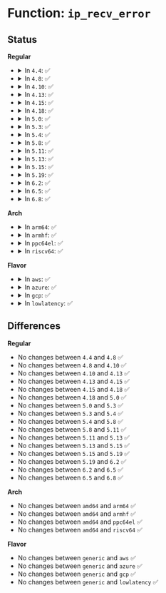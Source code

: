 # Function: <code>ip_recv_error</code>

## Status
<b>Regular</b>
<ul>
<li>
<details>
<summary>In <code>4.4</code>: ✅</summary>

```c
int ip_recv_error(struct sock *sk, struct msghdr *msg, int len, int *addr_len);
```

**Collision:** Unique Global

**Inline:** No

**Transformation:** False

**Instances:**

```
In net/ipv4/ip_sockglue.c (ffffffff81761b40)
Location: net/ipv4/ip_sockglue.c:480
Inline: False
Direct callers:
  - net/ipv4/raw.c:raw_recvmsg
  - net/ipv4/udp.c:udp_recvmsg
  - net/ipv4/af_inet.c:inet_recv_error
```
**Symbols:**

```
ffffffff81761b40-ffffffff81761df8: ip_recv_error (STB_GLOBAL)
```
</details>
</li>
<li>
<details>
<summary>In <code>4.8</code>: ✅</summary>

```c
int ip_recv_error(struct sock *sk, struct msghdr *msg, int len, int *addr_len);
```

**Collision:** Unique Global

**Inline:** No

**Transformation:** False

**Instances:**

```
In net/ipv4/ip_sockglue.c (ffffffff817cde70)
Location: net/ipv4/ip_sockglue.c:489
Inline: False
Direct callers:
  - net/ipv4/raw.c:raw_recvmsg
  - net/ipv4/udp.c:udp_recvmsg
  - net/ipv4/af_inet.c:inet_recv_error
```
**Symbols:**

```
ffffffff817cde70-ffffffff817ce138: ip_recv_error (STB_GLOBAL)
```
</details>
</li>
<li>
<details>
<summary>In <code>4.10</code>: ✅</summary>

```c
int ip_recv_error(struct sock *sk, struct msghdr *msg, int len, int *addr_len);
```

**Collision:** Unique Global

**Inline:** No

**Transformation:** False

**Instances:**

```
In net/ipv4/ip_sockglue.c (ffffffff817fdbd0)
Location: net/ipv4/ip_sockglue.c:507
Inline: False
Direct callers:
  - net/ipv4/raw.c:raw_recvmsg
  - net/ipv4/udp.c:udp_recvmsg
  - net/ipv4/af_inet.c:inet_recv_error
```
**Symbols:**

```
ffffffff817fdbd0-ffffffff817fde9f: ip_recv_error (STB_GLOBAL)
```
</details>
</li>
<li>
<details>
<summary>In <code>4.13</code>: ✅</summary>

```c
int ip_recv_error(struct sock *sk, struct msghdr *msg, int len, int *addr_len);
```

**Collision:** Unique Global

**Inline:** No

**Transformation:** False

**Instances:**

```
In net/ipv4/ip_sockglue.c (ffffffff8181e000)
Location: net/ipv4/ip_sockglue.c:498
Inline: False
Direct callers:
  - net/ipv4/raw.c:raw_recvmsg
  - net/ipv4/udp.c:udp_recvmsg
  - net/ipv4/af_inet.c:inet_recv_error
```
**Symbols:**

```
ffffffff8181e000-ffffffff8181e2b2: ip_recv_error (STB_GLOBAL)
```
</details>
</li>
<li>
<details>
<summary>In <code>4.15</code>: ✅</summary>

```c
int ip_recv_error(struct sock *sk, struct msghdr *msg, int len, int *addr_len);
```

**Collision:** Unique Global

**Inline:** No

**Transformation:** False

**Instances:**

```
In net/ipv4/ip_sockglue.c (ffffffff8189cf10)
Location: net/ipv4/ip_sockglue.c:502
Inline: False
Direct callers:
  - net/ipv4/raw.c:raw_recvmsg
  - net/ipv4/udp.c:udp_recvmsg
  - net/ipv4/af_inet.c:inet_recv_error
```
**Symbols:**

```
ffffffff8189cf10-ffffffff8189d1c2: ip_recv_error (STB_GLOBAL)
```
</details>
</li>
<li>
<details>
<summary>In <code>4.18</code>: ✅</summary>

```c
int ip_recv_error(struct sock *sk, struct msghdr *msg, int len, int *addr_len);
```

**Collision:** Unique Global

**Inline:** No

**Transformation:** False

**Instances:**

```
In net/ipv4/ip_sockglue.c (ffffffff818f13f0)
Location: net/ipv4/ip_sockglue.c:501
Inline: False
Direct callers:
  - net/ipv4/raw.c:raw_recvmsg
  - net/ipv4/udp.c:udp_recvmsg
  - net/ipv4/af_inet.c:inet_recv_error
```
**Symbols:**

```
ffffffff818f13f0-ffffffff818f1688: ip_recv_error (STB_GLOBAL)
```
</details>
</li>
<li>
<details>
<summary>In <code>5.0</code>: ✅</summary>

```c
int ip_recv_error(struct sock *sk, struct msghdr *msg, int len, int *addr_len);
```

**Collision:** Unique Global

**Inline:** No

**Transformation:** False

**Instances:**

```
In net/ipv4/ip_sockglue.c (ffffffff8191ef50)
Location: net/ipv4/ip_sockglue.c:498
Inline: False
Direct callers:
  - net/ipv4/raw.c:raw_recvmsg
  - net/ipv4/udp.c:udp_recvmsg
  - net/ipv4/af_inet.c:inet_recv_error
```
**Symbols:**

```
ffffffff8191ef50-ffffffff8191f1e5: ip_recv_error (STB_GLOBAL)
```
</details>
</li>
<li>
<details>
<summary>In <code>5.3</code>: ✅</summary>

```c
int ip_recv_error(struct sock *sk, struct msghdr *msg, int len, int *addr_len);
```

**Collision:** Unique Global

**Inline:** No

**Transformation:** False

**Instances:**

```
In net/ipv4/ip_sockglue.c (ffffffff81981890)
Location: net/ipv4/ip_sockglue.c:500
Inline: False
Direct callers:
  - net/ipv4/raw.c:raw_recvmsg
  - net/ipv4/udp.c:udp_recvmsg
  - net/ipv4/af_inet.c:inet_recv_error
```
**Symbols:**

```
ffffffff81981890-ffffffff81981b40: ip_recv_error (STB_GLOBAL)
```
</details>
</li>
<li>
<details>
<summary>In <code>5.4</code>: ✅</summary>

```c
int ip_recv_error(struct sock *sk, struct msghdr *msg, int len, int *addr_len);
```

**Collision:** Unique Global

**Inline:** No

**Transformation:** False

**Instances:**

```
In net/ipv4/ip_sockglue.c (ffffffff819b80d0)
Location: net/ipv4/ip_sockglue.c:500
Inline: False
Direct callers:
  - net/ipv4/raw.c:raw_recvmsg
  - net/ipv4/udp.c:udp_recvmsg
  - net/ipv4/af_inet.c:inet_recv_error
```
**Symbols:**

```
ffffffff819b80d0-ffffffff819b8380: ip_recv_error (STB_GLOBAL)
```
</details>
</li>
<li>
<details>
<summary>In <code>5.8</code>: ✅</summary>

```c
int ip_recv_error(struct sock *sk, struct msghdr *msg, int len, int *addr_len);
```

**Collision:** Unique Global

**Inline:** No

**Transformation:** False

**Instances:**

```
In net/ipv4/ip_sockglue.c (ffffffff81aa29f0)
Location: net/ipv4/ip_sockglue.c:500
Inline: False
Direct callers:
  - net/ipv4/raw.c:raw_recvmsg
  - net/ipv4/udp.c:udp_recvmsg
  - net/ipv4/af_inet.c:inet_recv_error
```
**Symbols:**

```
ffffffff81aa29f0-ffffffff81aa2ca0: ip_recv_error (STB_GLOBAL)
```
</details>
</li>
<li>
<details>
<summary>In <code>5.11</code>: ✅</summary>

```c
int ip_recv_error(struct sock *sk, struct msghdr *msg, int len, int *addr_len);
```

**Collision:** Unique Global

**Inline:** No

**Transformation:** False

**Instances:**

```
In net/ipv4/ip_sockglue.c (ffffffff81aacd00)
Location: net/ipv4/ip_sockglue.c:516
Inline: False
Direct callers:
  - net/ipv4/raw.c:raw_recvmsg
  - net/ipv4/udp.c:udp_recvmsg
  - net/ipv4/af_inet.c:inet_recv_error
```
**Symbols:**

```
ffffffff81aacd00-ffffffff81aacfb0: ip_recv_error (STB_GLOBAL)
```
</details>
</li>
<li>
<details>
<summary>In <code>5.13</code>: ✅</summary>

```c
int ip_recv_error(struct sock *sk, struct msghdr *msg, int len, int *addr_len);
```

**Collision:** Unique Global

**Inline:** No

**Transformation:** False

**Instances:**

```
In net/ipv4/ip_sockglue.c (ffffffff81a97f50)
Location: net/ipv4/ip_sockglue.c:516
Inline: False
Direct callers:
  - net/ipv4/raw.c:raw_recvmsg
  - net/ipv4/udp.c:udp_recvmsg
  - net/ipv4/af_inet.c:inet_recv_error
```
**Symbols:**

```
ffffffff81a97f50-ffffffff81a981fe: ip_recv_error (STB_GLOBAL)
```
</details>
</li>
<li>
<details>
<summary>In <code>5.15</code>: ✅</summary>

```c
int ip_recv_error(struct sock *sk, struct msghdr *msg, int len, int *addr_len);
```

**Collision:** Unique Global

**Inline:** No

**Transformation:** False

**Instances:**

```
In net/ipv4/ip_sockglue.c (ffffffff81b533e0)
Location: net/ipv4/ip_sockglue.c:516
Inline: False
Direct callers:
  - net/ipv4/raw.c:raw_recvmsg
  - net/ipv4/udp.c:udp_recvmsg
  - net/ipv4/af_inet.c:inet_recv_error
```
**Symbols:**

```
ffffffff81b533e0-ffffffff81b5368e: ip_recv_error (STB_GLOBAL)
```
</details>
</li>
<li>
<details>
<summary>In <code>5.19</code>: ✅</summary>

```c
int ip_recv_error(struct sock *sk, struct msghdr *msg, int len, int *addr_len);
```

**Collision:** Unique Global

**Inline:** No

**Transformation:** False

**Instances:**

```
In net/ipv4/ip_sockglue.c (ffffffff81cdfae0)
Location: net/ipv4/ip_sockglue.c:518
Inline: False
Direct callers:
  - net/ipv4/raw.c:raw_recvmsg
  - net/ipv4/udp.c:udp_recvmsg
  - net/ipv4/af_inet.c:inet_recv_error
```
**Symbols:**

```
ffffffff81cdfae0-ffffffff81cdfdaf: ip_recv_error (STB_GLOBAL)
```
</details>
</li>
<li>
<details>
<summary>In <code>6.2</code>: ✅</summary>

```c
int ip_recv_error(struct sock *sk, struct msghdr *msg, int len, int *addr_len);
```

**Collision:** Unique Global

**Inline:** No

**Transformation:** False

**Instances:**

```
In net/ipv4/ip_sockglue.c (ffffffff81e9fe90)
Location: net/ipv4/ip_sockglue.c:519
Inline: False
Direct callers:
  - net/ipv4/raw.c:raw_recvmsg
  - net/ipv4/udp.c:udp_recvmsg
  - net/ipv4/af_inet.c:inet_recv_error
```
**Symbols:**

```
ffffffff81e9fe90-ffffffff81ea015a: ip_recv_error (STB_GLOBAL)
```
</details>
</li>
<li>
<details>
<summary>In <code>6.5</code>: ✅</summary>

```c
int ip_recv_error(struct sock *sk, struct msghdr *msg, int len, int *addr_len);
```

**Collision:** Unique Global

**Inline:** No

**Transformation:** False

**Instances:**

```
In net/ipv4/ip_sockglue.c (ffffffff81efe6e0)
Location: net/ipv4/ip_sockglue.c:526
Inline: False
Direct callers:
  - net/ipv4/raw.c:raw_recvmsg
  - net/ipv4/udp.c:udp_recvmsg
  - net/ipv4/af_inet.c:inet_recv_error
```
**Symbols:**

```
ffffffff81efe6e0-ffffffff81efe9aa: ip_recv_error (STB_GLOBAL)
```
</details>
</li>
<li>
<details>
<summary>In <code>6.8</code>: ✅</summary>

```c
int ip_recv_error(struct sock *sk, struct msghdr *msg, int len, int *addr_len);
```

**Collision:** Unique Global

**Inline:** No

**Transformation:** False

**Instances:**

```
In net/ipv4/ip_sockglue.c (ffffffff81fc2900)
Location: net/ipv4/ip_sockglue.c:523
Inline: False
Direct callers:
  - net/ipv4/raw.c:raw_recvmsg
  - net/ipv4/udp.c:udp_recvmsg
  - net/ipv4/af_inet.c:inet_recv_error
```
**Symbols:**

```
ffffffff81fc2900-ffffffff81fc2bd2: ip_recv_error (STB_GLOBAL)
```
</details>
</li>
</ul>
<b>Arch</b>
<ul>
<li>
<details>
<summary>In <code>arm64</code>: ✅</summary>

```c
int ip_recv_error(struct sock *sk, struct msghdr *msg, int len, int *addr_len);
```

**Collision:** Unique Global

**Inline:** No

**Transformation:** False

**Instances:**

```
In net/ipv4/ip_sockglue.c (ffff800010c69478)
Location: net/ipv4/ip_sockglue.c:500
Inline: False
Direct callers:
  - net/ipv4/raw.c:raw_recvmsg
  - net/ipv4/udp.c:udp_recvmsg
  - net/ipv4/af_inet.c:inet_recv_error
```
**Symbols:**

```
ffff800010c69478-ffff800010c6970c: ip_recv_error (STB_GLOBAL)
```
</details>
</li>
<li>
<details>
<summary>In <code>armhf</code>: ✅</summary>

```c
int ip_recv_error(struct sock *sk, struct msghdr *msg, int len, int *addr_len);
```

**Collision:** Unique Global

**Inline:** No

**Transformation:** False

**Instances:**

```
In net/ipv4/ip_sockglue.c (c0d7864c)
Location: net/ipv4/ip_sockglue.c:500
Inline: False
Direct callers:
  - net/ipv4/raw.c:raw_recvmsg
  - net/ipv4/udp.c:udp_recvmsg
  - net/ipv4/af_inet.c:inet_recv_error
```
**Symbols:**

```
c0d7864c-c0d7893c: ip_recv_error (STB_GLOBAL)
```
</details>
</li>
<li>
<details>
<summary>In <code>ppc64el</code>: ✅</summary>

```c
int ip_recv_error(struct sock *sk, struct msghdr *msg, int len, int *addr_len);
```

**Collision:** Unique Global

**Inline:** No

**Transformation:** False

**Instances:**

```
In net/ipv4/ip_sockglue.c (c000000000d6e0a0)
Location: net/ipv4/ip_sockglue.c:500
Inline: False
Direct callers:
  - net/ipv4/raw.c:raw_recvmsg
  - net/ipv4/udp.c:udp_recvmsg
  - net/ipv4/af_inet.c:inet_recv_error
```
**Symbols:**

```
c000000000d6e0a0-c000000000d6e3f4: ip_recv_error (STB_GLOBAL)
```
</details>
</li>
<li>
<details>
<summary>In <code>riscv64</code>: ✅</summary>

```c
int ip_recv_error(struct sock *sk, struct msghdr *msg, int len, int *addr_len);
```

**Collision:** Unique Global

**Inline:** No

**Transformation:** False

**Instances:**

```
In net/ipv4/ip_sockglue.c (ffffffe0007cf374)
Location: net/ipv4/ip_sockglue.c:500
Inline: False
Direct callers:
  - net/ipv4/raw.c:raw_recvmsg
  - net/ipv4/udp.c:udp_recvmsg
  - net/ipv4/af_inet.c:inet_recv_error
```
**Symbols:**

```
ffffffe0007cf374-ffffffe0007cf57c: ip_recv_error (STB_GLOBAL)
```
</details>
</li>
</ul>
<b>Flavor</b>
<ul>
<li>
<details>
<summary>In <code>aws</code>: ✅</summary>

```c
int ip_recv_error(struct sock *sk, struct msghdr *msg, int len, int *addr_len);
```

**Collision:** Unique Global

**Inline:** No

**Transformation:** False

**Instances:**

```
In net/ipv4/ip_sockglue.c (ffffffff81957f40)
Location: net/ipv4/ip_sockglue.c:500
Inline: False
Direct callers:
  - net/ipv4/raw.c:raw_recvmsg
  - net/ipv4/udp.c:udp_recvmsg
  - net/ipv4/af_inet.c:inet_recv_error
```
**Symbols:**

```
ffffffff81957f40-ffffffff819581f0: ip_recv_error (STB_GLOBAL)
```
</details>
</li>
<li>
<details>
<summary>In <code>azure</code>: ✅</summary>

```c
int ip_recv_error(struct sock *sk, struct msghdr *msg, int len, int *addr_len);
```

**Collision:** Unique Global

**Inline:** No

**Transformation:** False

**Instances:**

```
In net/ipv4/ip_sockglue.c (ffffffff81911a30)
Location: net/ipv4/ip_sockglue.c:500
Inline: False
Direct callers:
  - net/ipv4/raw.c:raw_recvmsg
  - net/ipv4/udp.c:udp_recvmsg
  - net/ipv4/af_inet.c:inet_recv_error
```
**Symbols:**

```
ffffffff81911a30-ffffffff81911ce0: ip_recv_error (STB_GLOBAL)
```
</details>
</li>
<li>
<details>
<summary>In <code>gcp</code>: ✅</summary>

```c
int ip_recv_error(struct sock *sk, struct msghdr *msg, int len, int *addr_len);
```

**Collision:** Unique Global

**Inline:** No

**Transformation:** False

**Instances:**

```
In net/ipv4/ip_sockglue.c (ffffffff819c2710)
Location: net/ipv4/ip_sockglue.c:500
Inline: False
Direct callers:
  - net/ipv4/raw.c:raw_recvmsg
  - net/ipv4/udp.c:udp_recvmsg
  - net/ipv4/af_inet.c:inet_recv_error
```
**Symbols:**

```
ffffffff819c2710-ffffffff819c29c0: ip_recv_error (STB_GLOBAL)
```
</details>
</li>
<li>
<details>
<summary>In <code>lowlatency</code>: ✅</summary>

```c
int ip_recv_error(struct sock *sk, struct msghdr *msg, int len, int *addr_len);
```

**Collision:** Unique Global

**Inline:** No

**Transformation:** False

**Instances:**

```
In net/ipv4/ip_sockglue.c (ffffffff819cc110)
Location: net/ipv4/ip_sockglue.c:500
Inline: False
Direct callers:
  - net/ipv4/raw.c:raw_recvmsg
  - net/ipv4/udp.c:udp_recvmsg
  - net/ipv4/af_inet.c:inet_recv_error
```
**Symbols:**

```
ffffffff819cc110-ffffffff819cc3c0: ip_recv_error (STB_GLOBAL)
```
</details>
</li>
</ul>

## Differences
<b>Regular</b>
<ul>
<li>
No changes between <code>4.4</code> and <code>4.8</code> ✅
</li>
<li>
No changes between <code>4.8</code> and <code>4.10</code> ✅
</li>
<li>
No changes between <code>4.10</code> and <code>4.13</code> ✅
</li>
<li>
No changes between <code>4.13</code> and <code>4.15</code> ✅
</li>
<li>
No changes between <code>4.15</code> and <code>4.18</code> ✅
</li>
<li>
No changes between <code>4.18</code> and <code>5.0</code> ✅
</li>
<li>
No changes between <code>5.0</code> and <code>5.3</code> ✅
</li>
<li>
No changes between <code>5.3</code> and <code>5.4</code> ✅
</li>
<li>
No changes between <code>5.4</code> and <code>5.8</code> ✅
</li>
<li>
No changes between <code>5.8</code> and <code>5.11</code> ✅
</li>
<li>
No changes between <code>5.11</code> and <code>5.13</code> ✅
</li>
<li>
No changes between <code>5.13</code> and <code>5.15</code> ✅
</li>
<li>
No changes between <code>5.15</code> and <code>5.19</code> ✅
</li>
<li>
No changes between <code>5.19</code> and <code>6.2</code> ✅
</li>
<li>
No changes between <code>6.2</code> and <code>6.5</code> ✅
</li>
<li>
No changes between <code>6.5</code> and <code>6.8</code> ✅
</li>
</ul>
<b>Arch</b>
<ul>
<li>
No changes between <code>amd64</code> and <code>arm64</code> ✅
</li>
<li>
No changes between <code>amd64</code> and <code>armhf</code> ✅
</li>
<li>
No changes between <code>amd64</code> and <code>ppc64el</code> ✅
</li>
<li>
No changes between <code>amd64</code> and <code>riscv64</code> ✅
</li>
</ul>
<b>Flavor</b>
<ul>
<li>
No changes between <code>generic</code> and <code>aws</code> ✅
</li>
<li>
No changes between <code>generic</code> and <code>azure</code> ✅
</li>
<li>
No changes between <code>generic</code> and <code>gcp</code> ✅
</li>
<li>
No changes between <code>generic</code> and <code>lowlatency</code> ✅
</li>
</ul>
